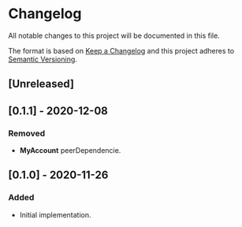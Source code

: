 # Changelog

All notable changes to this project will be documented in this file.

The format is based on [Keep a Changelog](http://keepachangelog.com/en/1.0.0/)
and this project adheres to [Semantic Versioning](http://semver.org/spec/v2.0.0.html).

## [Unreleased]

## [0.1.1] - 2020-12-08

### Removed

- **MyAccount** peerDependencie.

## [0.1.0] - 2020-11-26

### Added

- Initial implementation.
